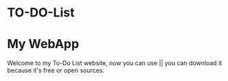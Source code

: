 # TO-DO-List
# My WebApp 
Welcome to my To-Do List website, now you can use || you can download it because it's free or open sources.
